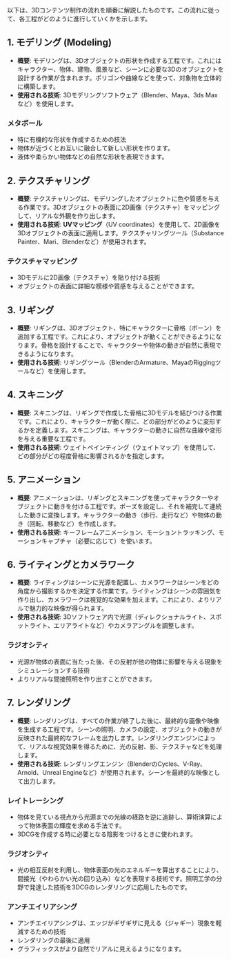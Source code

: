 以下は、3Dコンテンツ制作の流れを順番に解説したものです。この流れに従って、各工程がどのように進行していくかを示します。

## 1. **モデリング (Modeling)**
- **概要**: モデリングは、3Dオブジェクトの形状を作成する工程です。これにはキャラクター、物体、建物、風景など、シーンに必要な3Dのオブジェクトを設計する作業が含まれます。ポリゴンや曲線などを使って、対象物を立体的に構築します。
- **使用される技術**: 3Dモデリングソフトウェア（Blender、Maya、3ds Max など）を使用します。

### メタボール 
- 特に有機的な形状を作成するための技法
- 物体が近づくとお互いに融合して新しい形状を作ります。
- 液体や柔らかい物体などの自然な形状を表現できます。

## 2. **テクスチャリング**
- **概要**: テクスチャリングは、モデリングしたオブジェクトに色や質感を与える作業です。3Dオブジェクトの表面に2D画像（テクスチャ）をマッピングして、リアルな外観を作り出します。
- **使用される技術**: **UVマッピング**（UV coordinates）を使用して、2D画像を3Dオブジェクトの表面に適用します。テクスチャリングツール（Substance Painter、Mari、Blenderなど）が使用されます。

### テクスチャマッピング
- 3Dモデルに2D画像（テクスチャ）を貼り付ける技術
- オブジェクトの表面に詳細な模様や質感を与えることができます。

## 3. **リギング**
- **概要**: リギングは、3Dオブジェクト、特にキャラクターに骨格（ボーン）を追加する工程です。これにより、オブジェクトが動くことができるようになります。骨格を設計することで、キャラクターや物体の動きが自然に表現できるようになります。
- **使用される技術**: リギングツール（BlenderのArmature、MayaのRiggingツールなど）を使用します。

## 4. **スキニング**
- **概要**: スキニングは、リギングで作成した骨格に3Dモデルを結びつける作業です。これにより、キャラクターが動く際に、どの部分がどのように変形するかを定義します。スキニングは、キャラクターの動きに自然な曲線や変形を与える重要な工程です。
- **使用される技術**: ウェイトペインティング（ウェイトマップ）を使用して、どの部分がどの程度骨格に影響されるかを指定します。

## 5. **アニメーション**
- **概要**: アニメーションは、リギングとスキニングを使ってキャラクターやオブジェクトに動きを付ける工程です。ポーズを設定し、それを補完して連続した動きに変換します。キャラクターの動き（歩行、走行など）や物体の動き（回転、移動など）を作成します。
- **使用される技術**: キーフレームアニメーション、モーショントラッキング、モーションキャプチャ（必要に応じて）を使います。

## 6. **ライティングとカメラワーク**
- **概要**: ライティングはシーンに光源を配置し、カメラワークはシーンをどの角度から撮影するかを決定する作業です。ライティングはシーンの雰囲気を作り出し、カメラワークは視覚的な効果を加えます。これにより、よりリアルで魅力的な映像が得られます。
- **使用される技術**: 3Dソフトウェア内で光源（ディレクショナルライト、スポットライト、エリアライトなど）やカメラアングルを調整します。

### ラジオシティ
- 光源が物体の表面に当たった後、その反射が他の物体に影響を与える現象をシミュレーションする技術
- よりリアルな間接照明を作り出すことができます。

## 7. **レンダリング**
- **概要**: レンダリングは、すべての作業が終了した後に、最終的な画像や映像を生成する工程です。シーンの照明、カメラの設定、オブジェクトの動きが反映された最終的なフレームを出力します。レンダリングエンジンによって、リアルな視覚効果を得るために、光の反射、影、テクスチャなどを処理します。
- **使用される技術**: レンダリングエンジン（BlenderのCycles、V-Ray、Arnold、Unreal Engineなど）が使用されます。シーンを最終的な映像として出力します。

### レイトレーシング
- 物体を見ている視点から光源までの光線の経路を逆に追跡し、算術演算によって物体表面の輝度を求める手法です。
- 3DCGを作成する時に必要となる陰影をつけるときに使われます。

### ラジオシティ
- 光の相互反射を利用し、物体表面の光のエネルギーを算出することにより、間接光（やわらかい光の回り込み）などを表現する技術です。照明工学の分野で発達した技術を3DCGのレンダリングに応用したものです。

### アンチエイリアシング 
- アンチエイリアシングは、エッジがギザギザに見える（ジャギー）現象を軽減するための技術
- レンダリングの最後に適用
- グラフィックスがより自然でリアルに見えるようになります。
